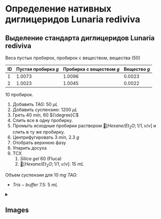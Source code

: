 # Определение нативных диглицеридов **Lunaria rediviva**

## Выделение стандарта диглицеридов **Lunaria rediviva**

Веса пустых пробирок, пробирок с веществом, вещества (50)

| ID  | Пустая пробирка $g$ | Пробирка с веществом $g$ | Вещество $g$ |
| --- | ------------------- | ------------------------ | ------------ |
| 1   | 1.0073              | 1.0096                   | 0.0023       |
| 2   | 1.0023              | 1.0045                   | 0.0022       |

10 пробирок.

1. Добавить $TAG$: 50 ${\mu}L$
2. Добавить суспензию: 1200 ${\mu}L$
3. Греть 40 $min$, 60 ${\degree}C$
4. Слить все в одну пробирку.
5. Промыть исходные пробирки раствором [🔗][hexaneet_2o]$[Hexane/Et_2O; 1/1, v/v]$ и слить в ту же пробирку.
6. Центрифугировать 3 $min$, 2.3 $g$
7. Отобрать верхнюю фазу
8. Упарить досуха
9. ТСХ
    1. $Silica\ gel\ 60$ (Fluca)
    2. [🔗][hexaneet_2o]$[Hexane/Et_2O; 1/1, v/v]$: 15 $mL$

Объем *суспензии* для 10 $mg$ $TAG$:
* $Tris-buffer$ 7.5: 5 $mL$

<details><summary>

## Images

</summary>
<img src="images/20240304_143855.jpg" width="256"/> <img src="images/20240304_185108.jpg" width="256"/>
</details>

[hexaneet_2o]: substances/mixtures.md#hexaneet_2o
